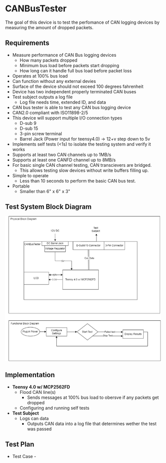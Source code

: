 # CANBusTester
The goal of this device is to test the perfomance of CAN logging devices by measuring the amount of dropped packets.

## Requirements
- Measure performance of CAN Bus logging devices 
  - How many packets dropped
  - Minimum bus load before packets start dropping
  - How long can it handle full bus load before packet loss
- Operates at 100% bus load
- Can function without any external devies
- Surface of the device should not exceed 100 degrees fahrenheit
- Device has two independent properly terminated CAN buses
- Test subject outputs a log file
  - Log file needs time, extended ID, and data
- CAN bus tester is able to test any CAN bus logging device
- CAN2.0 compliant with ISO11898-2/5 
- This device will support multiple I/O connection types 
  - D-sub 9
  - D-sub 15
  - 3-pin screw terminal 
  - Barrel Jack (Power input for teensy4.0) -> 12+v step down to 5v
- Implements self tests (<1s) to isolate the testing system and verify it works
- Supports at least two CAN channels up to 1MB/s
- Supports at least one CANFD channel up to 8MB/s
- For basic single CAN channel testing, CAN transcievers are bridged.
  - This allows testing slow devices without write buffers filling up.
- Simple to operate
  - Less than 10 seconds to perform the basic CAN bus test.
- Portable
  - Smaller than 6" x 6" x 3"
## Test System Block Diagram
![alt text](figures/CANBusTester.drawio.png)

## Implementation
* **Teensy 4.0 w/ MCP2562FD**
  - Flood CAN line(s)
    * Sends messages at 100% bus load to obersve if any packets get dropped
  - Configuring and running self tests
* **Test Subject**
  - Logs can data
    * Outputs CAN data into a log file that determines wether the test was passed

## Test Plan
* Test Case - 

